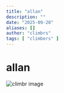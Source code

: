 ```yaml
---
title: "allan"
description: ""
date: "2025-09-20"
aliases: []
author: "climbrs"
tags: [ "climbers" ]
---
```



# allan



<img src="images/peak-climbr.jpg" 
  class="fit-picture"  alt="climbr image" />